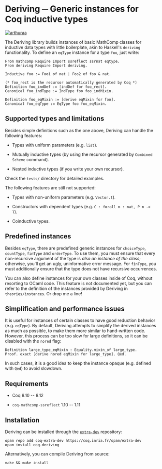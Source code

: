 # Deriving ─ Generic instances for Coq inductive types

[![arthuraa](https://circleci.com/gh/arthuraa/deriving.svg?style=shield)](https://circleci.com/gh/arthuraa/deriving/tree/master)

The Deriving library builds instances of basic MathComp classes for inductive
data types with little boilerplate, akin to Haskell's `deriving` functionality.
To define an `eqType` instance for a type `foo`, just write:

    From mathcomp Require Import ssreflect ssrnat eqtype.
    From deriving Require Import deriving.

    Inductive foo := Foo1 of nat | Foo2 of foo & nat.

    (* foo_rect is the recursor automatically generated by Coq *)
    Definition foo_indDef := [indDef for foo_rect].
    Canonical foo_indType := IndType foo foo_indMixin.

    Definition foo_eqMixin := [derive eqMixin for foo].
    Canonical foo_eqType := EqType foo foo_eqMixin.

## Supported types and limitations

Besides simple definitions such as the one above, Deriving can handle the
following features:

- Types with uniform parameters (e.g. `list`).

- Mutually inductive types (by using the recursor generated by `Combined Scheme`
  command).

- Nested inductive types (if you write your own recursor).

Check the `tests/` directory for detailed examples.

The following features are still not supported:

- Types with non-uniform parameters (e.g. `Vector.t`).

- Constructors with dependent types (e.g. `C : forall n : nat, P n -> T`).

- Coinductive types.

## Predefined instances

Besides `eqType`, there are predefined generic instances for `choiceType`,
`countType`, `finType` and `orderType`.  To use them, you must ensure that every
non-recursive argument of the type is _also an instance of the class_;
otherwise, you'll get an ugly, uninformative error message.  For `finType`, you
must additionally ensure that the type does not have recursive occurrences.

You can also define instances for your own classes inside of Coq, without
resorting to OCaml code.  This feature is not documented yet, but you can refer
to the definition of the instances provided by Deriving in
`theories/instances`. Or drop me a line!

## Simplification and performance issues

It is useful for instances of certain classes to have good reduction behavior
(e.g. `eqType`).  By default, Deriving attempts to simplify the derived
instances as much as possible, to make them more similar to hand-written code.
However, this process can be too slow for large definitions, so it can be
disabled with the `nored` flag:

    Definition large_type_eqMixin : Equality.mixin_of large_type.
    Proof. exact [derive nored eqMixin for large_type]. Qed.

In such cases, it is a good idea to keep the instance opaque (e.g. defined with
`Qed`) to avoid slowdown.

## Requirements

- Coq 8.10 -- 8.12

- `coq-mathcomp-ssreflect` 1.10 -- 1.11

## Installation

Deriving can be installed through the
[`extra-dev`](https://coq.inria.fr/opam/extra-dev/README.md) repository:

```shell
opam repo add coq-extra-dev https://coq.inria.fr/opam/extra-dev
opam install coq-deriving
```

Alternatively, you can compile Deriving from source:

```shell
make && make install
```
